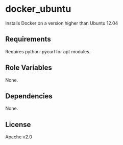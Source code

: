 docker_ubuntu
========

Installs Docker on a version higher than Ubuntu 12.04

Requirements
------------

Requires python-pycurl for apt modules.

Role Variables
--------------

None.

Dependencies
------------

None.

License
-------

Apache v2.0

